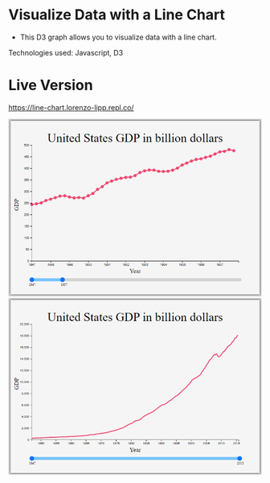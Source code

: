 # Visualize Data with a Line Chart

- This D3 graph allows you to visualize data with a line chart.

Technologies used: Javascript, D3

# Live Version

https://line-chart.lorenzo-lipp.repl.co/

![image](images/preview-1.png)
![image](images/preview-2.png)

